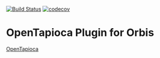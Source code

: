 [![Build Status](https://travis-ci.org/orbis-eval/orbis_plugin_aggregation_opentapioca.svg?branch=master)](https://travis-ci.org/orbis-eval/orbis_plugin_aggregation_opentapioca) [![codecov](https://codecov.io/gh/orbis-eval/orbis_plugin_aggregation_opentapioca/branch/master/graph/badge.svg)](https://codecov.io/gh/orbis-eval/orbis_plugin_aggregation_opentapioca)


# OpenTapioca Plugin for Orbis
[OpenTapioca](https://github.com/wetneb/opentapioca)